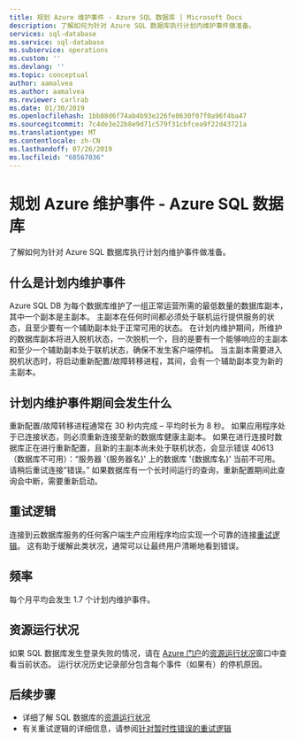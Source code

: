 ```yaml
---
title: 规划 Azure 维护事件 - Azure SQL 数据库 | Microsoft Docs
description: 了解如何为针对 Azure SQL 数据库执行计划内维护事件做准备。
services: sql-database
ms.service: sql-database
ms.subservice: operations
ms.custom: ''
ms.devlang: ''
ms.topic: conceptual
author: aamalvea
ms.author: aamalvea
ms.reviewer: carlrab
ms.date: 01/30/2019
ms.openlocfilehash: 1bb88d6f74ab4b93e226fe8630f07f0a96f4ba47
ms.sourcegitcommit: 7c4de3e22b8e9d71c579f31cbfcea9f22d43721a
ms.translationtype: MT
ms.contentlocale: zh-CN
ms.lasthandoff: 07/26/2019
ms.locfileid: "68567036"
---
```

# <a name="planning-for-azure-maintenance-events-in-azure-sql-database"></a>规划 Azure 维护事件 - Azure SQL 数据库

了解如何为针对 Azure SQL 数据库执行计划内维护事件做准备。

## <a name="what-is-a-planned-maintenance-event"></a>什么是计划内维护事件

Azure SQL DB 为每个数据库维护了一组正常运营所需的最低数量的数据库副本，其中一个副本是主副本。 主副本在任何时间都必须处于联机运行提供服务的状态，且至少要有一个辅助副本处于正常可用的状态。 在计划内维护期间，所维护的数据库副本将进入脱机状态，一次脱机一个，目的是要有一个能够响应的主副本和至少一个辅助副本处于联机状态，确保不发生客户端停机。 当主副本需要进入脱机状态时，将启动重新配置/故障转移进程，其间，会有一个辅助副本变为新的主副本。  

## <a name="what-to-expect-during-a-planned-maintenance-event"></a>计划内维护事件期间会发生什么

重新配置/故障转移进程通常在 30 秒内完成 – 平均时长为 8 秒。 如果应用程序处于已连接状态，则必须重新连接至新的数据库健康主副本。 如果在进行连接时数据库正在进行重新配置，且新的主副本尚未处于联机状态，会显示错误 40613（数据库不可用）：“服务器 '{服务器名}' 上的数据库 '{数据库名}' 当前不可用。 请稍后重试连接”错误。” 如果数据库有一个长时间运行的查询，重新配置期间此查询会中断，需要重新启动。

## <a name="retry-logic"></a>重试逻辑

连接到云数据库服务的任何客户端生产应用程序均应实现一个可靠的连接[重试逻辑](sql-database-connectivity-issues.md#retry-logic-for-transient-errors)。 这有助于缓解此类状况，通常可以让最终用户清晰地看到错误。

## <a name="frequency"></a>频率

每个月平均会发生 1.7 个计划内维护事件。

## <a name="resource-health"></a>资源运行状况

如果 SQL 数据库发生登录失败的情况，请在 [Azure 门户](https://portal.azure.com)的[资源运行状况](../service-health/resource-health-overview.md#get-started)窗口中查看当前状态。 运行状况历史记录部分包含每个事件（如果有）的停机原因。


## <a name="next-steps"></a>后续步骤

- 详细了解 SQL 数据库的[资源运行状况](sql-database-resource-health.md)
- 有关重试逻辑的详细信息，请参阅[针对暂时性错误的重试逻辑](sql-database-connectivity-issues.md#retry-logic-for-transient-errors)
